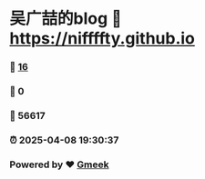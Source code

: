 # 吴广喆的blog :link: https://niffffty.github.io 
### :page_facing_up: [16](https://niffffty.github.io/tag.html) 
### :speech_balloon: 0 
### :hibiscus: 56617 
### :alarm_clock: 2025-04-08 19:30:37 
### Powered by :heart: [Gmeek](https://github.com/Meekdai/Gmeek)
